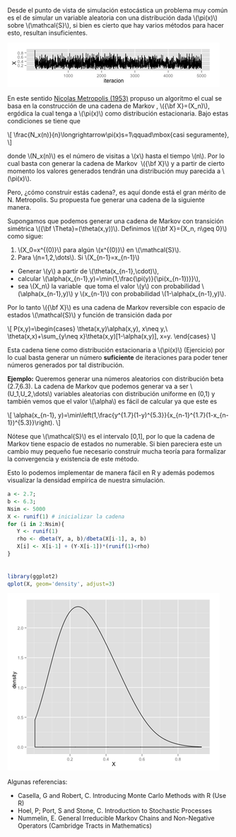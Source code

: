 <!--
.. title: El algoritmo Metropolis-Hastings
.. slug: el-algoritmo-metropolis-hastings
.. date: 2010-10-08 23:29:51 UTC-06:00
.. tags: metropolis-hastings, mcmc, cadenas de Markov, ggplot2, R, simulacion
.. category: Probabilidad
.. link:
.. description:
.. type: text
.. has_math: yes
-->

Desde el punto de vista de simulación estocástica un problema muy común es el de simular un variable aleatoria con una distribución dada \\(\pi(x)\\) sobre \\(\mathcal{S}\\), si bien es cierto que hay varios métodos para hacer esto, resultan insuficientes.

![Sample run Metropolis-Hastings](/images/mcmc.png)

En este sentido [Nicolas Metropolis (1953)](http://link.aip.org/link/JCPSA6/v21/i6/p1087/s1) propuso un algoritmo el cual se basa en la construcción de una cadena de Markov , \\({\bf X}=(X_n)\\), ergódica la cual tenga a \\(\pi(x)\\) como distribución estacionaria. Bajo estas condiciones se tiene que

\\[
  \frac{N_x(n)}{n}\longrightarrow\pi(x)s=1\qquad\mbox{casi seguramente},
\\]

donde \\(N_x(n)\\) es el número de visitas a \\(x\\) hasta el tiempo \\(n\\). Por lo cual basta con generar la cadena de Markov  \\({\bf X}\\) y a partir de cierto momento los valores generados tendrán una distribución muy parecida a \\(\pi(x)\\).

Pero, ¿cómo construir estás cadena?, es aquí donde está el gran mérito de N. Metropolis. Su propuesta fue generar una cadena de la siguiente manera.

Supongamos que podemos generar una cadena de Markov con transición simétrica \\({\bf \Theta}=(\theta(x,y))\\). Definimos \\({\bf X}=\{X_n, n\geq 0\}\\) como sigue:

1. \\(X_0=x^{(0)}\\) para algún \\(x^{(0)}\\) en \\(\mathcal{S}\\).
2. Para \\(n=1,2,\dots\\). Si \\(X_{n-1}=x_{n-1}\\)
  * Generar \\(y\\) a partir de \\(\theta(x_{n-1},\cdot)\\),
  * calcular \\(\alpha(x_{n-1},y)=\min\{1,\frac{\pi(y)}{\pi(x_{n-1})}\}\\),
  * sea \\(X_n\\) la variable  que toma el valor \\(y\\) con probabilidad \\(\alpha(x_{n-1},y)\\) y \\(x_{n-1}\\) con probabilidad \\(1-\alpha(x_{n-1},y)\\).

Por lo tanto \\({\bf X}\\) es una cadena de Markov reversible con espacio de estados \\(\mathcal{S}\\) y función de transición dada por

\\[
  P(x,y)=\begin{cases}
    \theta(x,y)\alpha(x,y), x\neq y,\\
    \theta(x,x)+\sum_{y\neq x}\theta(x,y)[1-\alpha(x,y)],  x=y.
  \end{cases}
\\]

Esta cadena tiene como distribución estacionaria a \\(\pi(x)\\) (Ejercicio) por lo cual basta generar un número **suficiente** de iteraciones para poder tener números generados por tal distribución.

**Ejemplo:** Queremos generar una números aleatorios con distribución beta (2.7,6.3). La cadena de Markov que podemos generar va a ser \\(U_1,U_2,\dots\\) variables aleatorias con distribución uniforme en (0,1) y también vemos que el valor \\(\alpha\\) es fácil de calcular ya que este es

\\[
  \alpha(x_{n-1}, y)=\min\left(1,\frac{y^{1.7}(1-y)^{5.3}}{x_{n-1}^{1.7}(1-x_{n-1})^{5.3}}\right).
\\]

Nótese que \\(\mathcal{S}\\) es el intervalo [0,1], por lo que la cadena de Markov tiene espacio de estados no numerable. Si bien pareciera este un cambio muy pequeño fue necesario construir mucha teoría para formalizar la convergencia y existencia de este método.

Esto lo podemos implementar de manera fácil en R y además podemos visualizar la densidad empírica de nuestra simulación.

```R
a <- 2.7;
b <- 6.3;
Nsim <- 5000
X <- runif(1) # inicializar la cadena
for (i in 2:Nsim){
   Y <- runif(1)
   rho <- dbeta(Y, a, b)/dbeta(X[i-1], a, b)
   X[i] <- X[i-1] + (Y-X[i-1])*(runif(1)<rho)
}


library(ggplot2)
qplot(X, geom='density', adjust=3)
```

![Densidad empirica para Beta(2.7,6.3)](/images/density.png)

Algunas referencias:

* Casella, G and Robert, C. Introducing Monte Carlo Methods with R (Use R)
* Hoel, P; Port, S and Stone, C. Introduction to Stochastic Processes
* Nummelin, E. General Irreducible Markov Chains and Non-Negative Operators (Cambridge Tracts in Mathematics)

